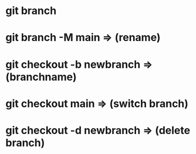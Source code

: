 # git branch 
# git branch -M main                => (rename)
# git checkout -b newbranch         => (branchname)
# git checkout main                 => (switch branch)
# git checkout -d newbranch         => (delete branch)